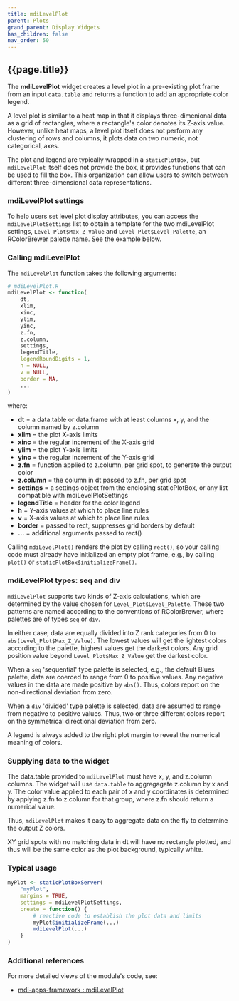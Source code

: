 ```yaml
---
title: mdiLevelPlot
parent: Plots
grand_parent: Display Widgets
has_children: false
nav_order: 50
---
```


## {{page.title}}

The **mdiLevelPlot** widget creates a level plot 
in a pre-existing plot frame
from an input `data.table`
and returns a function to add an appropriate color legend. 

A level plot
is similar to a heat map in that it displays three-dimenional
data as a grid of rectangles, where a rectangle's color denotes its
Z-axis value. However, unlike heat maps, a level plot itself
does not perform any clustering of rows and columns, it 
plots data on two numeric, not categorical, axes. 

The plot and legend
are typically wrapped in a `staticPlotBox`, but `mdiLevelPlot` itself
does not provide the box, it provides functions that can
be used to fill the box. This organization can allow users to switch
between different three-dimensional data representations.

### mdiLevelPlot settings

To help users set level plot display attributes, you can access the
`mdiLevelPlotSettings` list to obtain a template for
the two mdiLevelPlot settings, `Level_Plot$Max_Z_Value` and
`Level_Plot$Level_Palette`, an RColorBrewer palette name. See the example below.

### Calling mdiLevelPlot

The `mdiLevelPlot` function takes the following arguments:

```r
# mdiLevelPlot.R
mdiLevelPlot <- function(
    dt, 
    xlim,  
    xinc,
    ylim,
    yinc,
    z.fn,
    z.column,
    settings,
    legendTitle,
    legendRoundDigits = 1,
    h = NULL,
    v = NULL,
    border = NA,
    ...
)
```

where:

- **dt** = a data.table or data.frame with at least columns x, y, and the column named by z.column
- **xlim** = the plot X-axis limits
- **xinc** = the regular increment of the X-axis grid
- **ylim** = the plot Y-axis limits 
- **yinc** = the regular increment of the Y-axis grid 
- **z.fn** = function applied to z.column, per grid spot, to generate the output color
- **z.column** = the column in dt passed to z.fn, per grid spot
- **settings** = a settings object from the enclosing staticPlotBox, or any list compatible with mdiLevelPlotSettings
- **legendTitle** = header for the color legend
- **h** = Y-axis values at which to place line rules
- **v** = X-axis values at which to place line rules
- **border** = passed to rect, suppresses grid borders by default
- **...** = additional arguments passed to rect()

Calling `mdiLevelPlot()` renders the plot by calling `rect()`, so your calling code must already
have initialized an empty plot frame, e.g., by calling `plot()` or `staticPlotBox$initializeFrame()`.

### mdiLevelPlot types: seq and div

`mdiLevelPlot` supports two kinds of Z-axis calculations, which
are determined by the value chosen for `Level_Plot$Level_Palette`. 
These two patterns are named according to the conventions of RColorBrewer, 
where palettes are of types `seq` or `div`.

In either case, data are equally divided into Z rank categories
from 0 to `abs(Level_Plot$Max_Z_Value)`.  The lowest values will
get the lightest colors according to the palette, highest values
get the darkest colors. Any grid position value beyond `Level_Plot$Max_Z_Value`
get the darkest color.


When a `seq` 'sequential' type palette is selected, e.g., the default Blues palette,
data are coerced to range from 0 to positive values. Any negative values in the data are made positive by `abs()`. Thus, colors report on the non-directional deviation from zero.

When a `div` 'divided' type palette is selected, 
data are assumed to range from negative to positive values. 
Thus, two or three different colors report on the symmetrical directional deviation from zero.

A legend is always added to the right plot margin to reveal the numerical meaning of colors.

### Supplying data to the widget

The data.table provided to `mdiLevelPlot` must have x, y, and z.column columns.
The widget will use `data.table` to aggregagate z.column by x and y. 
The color value applied to each pair of x and y coordinates is determined
by applying z.fn to z.column for that group, where z.fn should return
a numerical value.

Thus, `mdiLevelPlot` makes it easy to 
aggregate data on the fly to determine the output Z colors.

XY grid spots with no matching data in dt will have no rectangle 
plotted, and thus will be the same color as the plot background, typically white.

### Typical usage

```R
myPlot <- staticPlotBoxServer(
    "myPlot",
    margins = TRUE,
    settings = mdiLevelPlotSettings,
    create = function() {
        # reactive code to establish the plot data and limits
        myPlot$initializeFrame(...)
        mdiLevelPlot(...)
    }
)
```

### Additional references
 
For more detailed views of the module's code, see:

- [mdi-apps-framework : mdiLevelPlot](https://github.com/MiDataInt/mdi-apps-framework/blob/main/shiny/shared/session/modules/widgets/plots/mdiLevelPlot)

